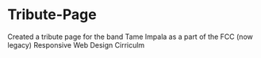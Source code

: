 # Tribute-Page
 Created a tribute page for the band Tame Impala as a part of the FCC (now legacy) Responsive Web Design Cirriculm
